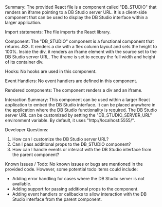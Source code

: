 Summary:
The provided React file is a component called "DB_STUDIO" that renders an iframe pointing to a DB Studio server URL. It is a client-side component that can be used to display the DB Studio interface within a larger application.

Import statements:
The file imports the React library.

Component:
The "DB_STUDIO" component is a functional component that returns JSX. It renders a div with a flex column layout and sets the height to 100%. Inside the div, it renders an iframe element with the source set to the DB Studio server URL. The iframe is set to occupy the full width and height of its container div.

Hooks:
No hooks are used in this component.

Event Handlers:
No event handlers are defined in this component.

Rendered components:
The component renders a div and an iframe.

Interaction Summary:
This component can be used within a larger React application to embed the DB Studio interface. It can be placed anywhere in the application where the DB Studio functionality is required. The DB Studio server URL can be customized by setting the "DB_STUDIO_SERVER_URL" environment variable. By default, it uses "http://localhost:5555/".

Developer Questions:
1. How can I customize the DB Studio server URL?
2. Can I pass additional props to the DB_STUDIO component?
3. How can I handle events or interact with the DB Studio interface from the parent component?

Known Issues / Todo:
No known issues or bugs are mentioned in the provided code. However, some potential todo items could include:
- Adding error handling for cases where the DB Studio server is not available.
- Adding support for passing additional props to the component.
- Adding event handlers or callbacks to allow interaction with the DB Studio interface from the parent component.